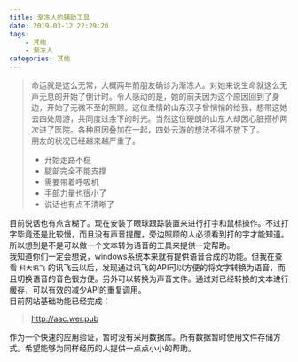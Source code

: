 ```yaml
---
title: 渐冻人的辅助工具
date: 2019-03-12 22:29:20
tags:
    - 其他
    - 渐冻人
categories: 其他
---
```


>命运就是这么无常，大概两年前朋友确诊为渐冻人。对她来说生命就这么无声无息的开始了倒计时。令人感动的是，她的前夫因为这个原因回到了身边，开始了无微不至的照顾。这位柔情的山东汉子曾悄悄的给我，想带这她去四处周游，共同度过余下的时光。当然这位硬朗的山东人却因心脏搭桥两次进了医院。各种原因叠加在一起，四处云游的想法不得不放下了。  
>朋友的状况已经越来越严重了。
> - 开始走路不稳
> - 腿部完全不能支撑
> - 需要带着呼吸机
> - 手部力量也很小了
> - 说话也有点不清晰了

目前说话也有点含糊了。现在安装了眼球跟踪装置来进行打字和鼠标操作。不过打字毕竟还是比较慢，而且没有声音提醒，旁边照顾的人必须看到打的字才能知道。所以想到是不是可以做一个文本转为语音的工具来提供一定帮助。  
我知道你们一定会想说，windows系统本来就有提供语音合成的功能。但我在查看 `科大讯飞` 的讯飞云以后，发现通过讯飞的API可以方便的将文字转换为语音，而且切换语音的音色很方便。另外可以转换为声音文件。通过对已经转换的文本进行缓存，可以有效的减少API的重复调用。  
目前网站基础功能已经完成：
>http://aac.wer.pub

作为一个快速的应用验证，暂时没有采用数据库。所有数据暂时使用文件存储方式。希望能够为同样经历的人提供一点点小小的帮助。  